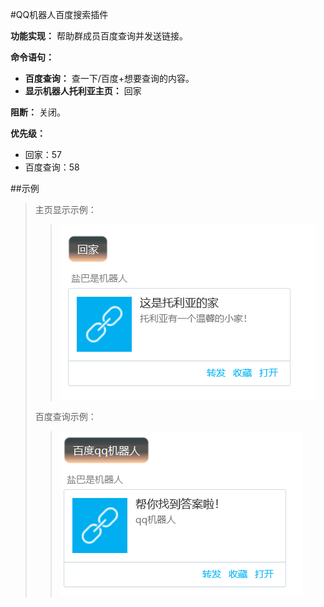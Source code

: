 #QQ机器人百度搜索插件

**功能实现：** 帮助群成员百度查询并发送链接。

**命令语句：** 
+ **百度查询：** 查一下/百度+想要查询的内容。
+ **显示机器人托利亚主页：** 回家

**阻断：** 关闭。


**优先级：**  
+ 回家：57
+ 百度查询：58

##示例
>主页显示示例：
> >![主页显示示例](1.png)
> 
> 百度查询示例：
> >![百度查询示例](2.png)